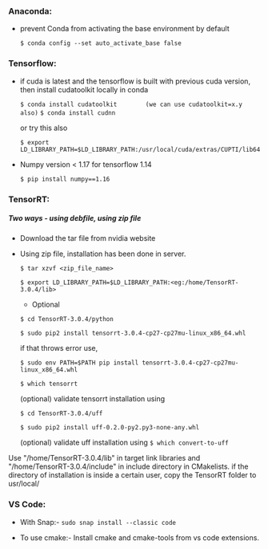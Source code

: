
### Anaconda:

* prevent Conda from activating the base environment by default
	
	```$ conda config --set auto_activate_base false```

### Tensorflow:

* if cuda is latest and the tensorflow is built with previous cuda version, then install cudatoolkit locally in conda
		
	```$ conda install cudatoolkit        (we can use cudatoolkit=x.y also)```
	```$ conda install cudnn ```

    or try this also 
	
	```$ export LD_LIBRARY_PATH=$LD_LIBRARY_PATH:/usr/local/cuda/extras/CUPTI/lib64```
      
	
* Numpy version < 1.17 for tensorflow 1.14
	
	```$ pip install numpy==1.16```

### TensorRT:

##### Two ways - using debfile, using zip file

* Download the tar file from nvidia website
* Using zip file, installation has been done in server. 

	```$ tar xzvf <zip_file_name>```

	```$ export LD_LIBRARY_PATH=$LD_LIBRARY_PATH:<eg:/home/TensorRT-3.0.4/lib>```

	* Optional 
	
	```$ cd TensorRT-3.0.4/python```

	```$ sudo pip2 install tensorrt-3.0.4-cp27-cp27mu-linux_x86_64.whl```

    if that throws error use, 

	```$ sudo env PATH=$PATH pip install tensorrt-3.0.4-cp27-cp27mu-linux_x86_64.whl```
			
	```$ which tensorrt```

    (optional) validate tensorrt installation using 

	```$ cd TensorRT-3.0.4/uff```

	```$ sudo pip2 install uff-0.2.0-py2.py3-none-any.whl```

    (optional) validate uff installation using 
	```$ which convert-to-uff```
 
 Use "/home/TensorRT-3.0.4/lib" in target link libraries and "/home/TensorRT-3.0.4/include" in include directory in CMakelists.
 if the directory of installation is inside a certain user, copy the TensorRT folder to usr/local/ 

### VS Code:

* With Snap:- ```sudo snap install --classic code```

* To use cmake:- Install cmake and cmake-tools from vs code extensions.

